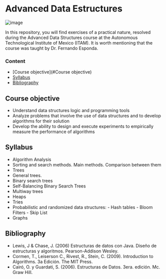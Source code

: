 # Advanced Data Estructures

![image](https://media.geeksforgeeks.org/wp-content/cdn-uploads/20201129105858/Tree-Basic-Terminology.png)

In this repository, you will find exercises of a practical nature, resolved during the Advanced Data Structures course at the Autonomous Technological Institute of Mexico (ITAM). It is worth mentioning that the course was taught by Dr. Fernando Esponda.

### Content
* [Course objective](#Course objective)
* [Syllabus](#Syllabus) 
* [Bibliography](#Bibliography) 


## Course objective

- Understand data structures logic and programming tools
- Analyze problems that involve the use of data structures and to develop algorithms for their solution
- Develop the ability to design and execute experiments to empirically measure the performance of algorithms


## Syllabus

- Algorithm Analysis
- Sorting and search methods. Main methods. Comparison between them
- Trees
- General trees.
- Binary search trees
- Self-Balancing Binary Search Trees
- Multiway trees
- Heaps
- Tries
- Probabilistic and randomized data structures:
      - Hash tables
      - Bloom Filters
      - Skip List
- Graphs


## Bibliography

- Lewis, J & Chase, J. (2006) Estructuras de datos con Java. Diseño de estructuras y algoritmos. Pearson-Addison Wesley.
- Cormen, T., Leiserson C., Rivest, R., Stein, C. (2009). Introduction to Algorithms. 3a Edición. The MIT Press.
- Cairó, O. y Guardati, S. (2006). Estructuras de Datos. 3era. edición. Mc. Graw Hill.
